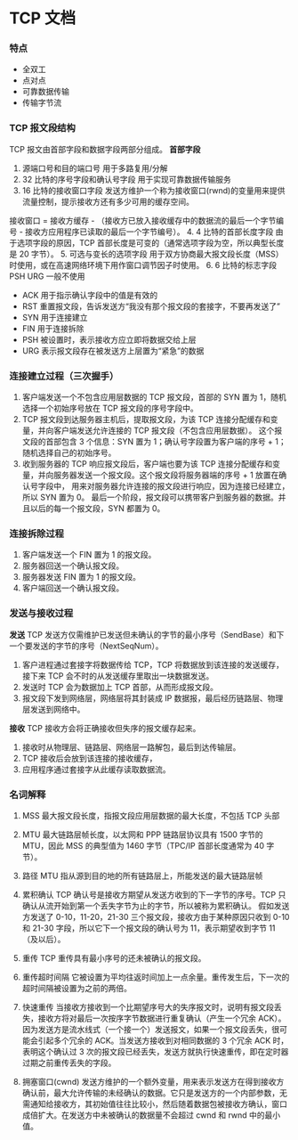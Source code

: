 # TCP 文档
### 特点
* 全双工
* 点对点
* 可靠数据传输
* 传输字节流

### TCP 报文段结构
TCP 报文由首部字段和数据字段两部分组成。
**首部字段**
1. 源端口号和目的端口号
用于多路复用/分解
2. 32 比特的序号字段和确认号字段
用于实现可靠数据传输服务
3. 16 比特的接收窗口字段
发送方维护一个称为接收窗口(rwnd)的变量用来提供流量控制，提示接收方还有多少可用的缓存空间。

接收窗口 = 接收方缓存 - （接收方已放入接收缓存中的数据流的最后一个字节编号 - 接收方应用程序已读取的最后一个字节编号）。
4. 4 比特的首部长度字段
由于选项字段的原因，TCP 首部长度是可变的（通常选项字段为空，所以典型长度是 20 字节）。
5. 可选与变长的选项字段
用于双方协商最大报文段长度（MSS）时使用，或在高速网络环境下用作窗口调节因子时使用。
6. 6 比特的标志字段
PSH URG 一般不使用
* ACK 用于指示确认字段中的值是有效的
* RST 重置报文段，告诉发送方“我没有那个报文段的套接字，不要再发送了”
* SYN 用于连接建立
* FIN 用于连接拆除
* PSH 被设置时，表示接收方应立即将数据交给上层
* URG 表示报文段存在被发送方上层置为“紧急”的数据

### 连接建立过程（三次握手）
1. 客户端发送一个不包含应用层数据的 TCP 报文段，首部的 SYN 置为 1，随机选择一个初始序号放在 TCP 报文段的序号字段中。
2. TCP 报文段到达服务器主机后，提取报文段，为该 TCP 连接分配缓存和变量，并向客户端发送允许连接的 TCP 报文段（不包含应用层数据）。
这个报文段的首部包含 3 个信息：SYN 置为 1；确认号字段置为客户端的序号 + 1；随机选择自己的初始序号。
3. 收到服务器的 TCP 响应报文段后，客户端也要为该 TCP 连接分配缓存和变量，并向服务器发送一个报文段。这个报文段将服务器端的序号 + 1 放置在确认号字段中，
用来对服务器允许连接的报文段进行响应，因为连接已经建立，所以 SYN 置为 0。
最后一个阶段，报文段可以携带客户到服务器的数据。并且以后的每一个报文段，SYN 都置为 0。

### 连接拆除过程
1. 客户端发送一个 FIN 置为 1 的报文段。
2. 服务器回送一个确认报文段。
3. 服务器发送 FIN 置为 1 的报文段。
4. 客户端回送一个确认报文段。

### 发送与接收过程
**发送**
TCP 发送方仅需维护已发送但未确认的字节的最小序号（SendBase）和下一个要发送的字节的序号（NextSeqNum）。
1. 客户进程通过套接字将数据传给 TCP，TCP 将数据放到该连接的发送缓存，接下来 TCP 会不时的从发送缓存里取出一块数据发送。
2. 发送时 TCP 会为数据加上 TCP 首部，从而形成报文段。
3. 报文段下发到网络层，网络层将其封装成 IP 数据报，最后经历链路层、物理层发送到网络中。

**接收**
TCP 接收方会将正确接收但失序的报文缓存起来。
1. 接收时从物理层、链路层、网络层一路解包，最后到达传输层。
2. TCP 接收后会放到该连接的接收缓存，
3. 应用程序通过套接字从此缓存读取数据流。

### 名词解释
1. MSS
最大报文段长度，指报文段应用层数据的最大长度，不包括 TCP 头部

2. MTU
最大链路层帧长度，以太网和 PPP 链路层协议具有 1500 字节的 MTU，因此 MSS 的典型值为 1460 字节（TPC/IP 首部长度通常为 40 字节）。

3. 路径 MTU
指从源到目的地的所有链路层上，所能发送的最大链路层帧

4. 累积确认
TCP 确认号是接收方期望从发送方收到的下一字节的序号。TCP 只确认从流开始到第一个丢失字节为止的字节，所以被称为累积确认。
假如发送方发送了 0-10，11-20，21-30 三个报文段，接收方由于某种原因只收到 0-10 和 21-30 字段，所以它下一个报文段的确认号为 11，表示期望收到字节 11（及以后）。

5. 重传
TCP 重传具有最小序号的还未被确认的报文段。

6. 重传超时间隔
它被设置为平均往返时间加上一点余量。重传发生后，下一次的超时间隔被设置为之前的两倍。

7. 快速重传
当接收方接收到一个比期望序号大的失序报文时，说明有报文段丢失，接收方将对最后一次按序字节数据进行重复确认（产生一个冗余 ACK）。
因为发送方是流水线式（一个接一个）发送报文，如果一个报文段丢失，很可能会引起多个冗余的 ACK。当发送方接收到对相同数据的 3 个冗余 ACK 时，
表明这个确认过 3 次的报文段已经丢失，发送方就执行快速重传，即在定时器过期之前重传丢失的字段。

8. 拥塞窗口(cwnd)
发送方维护的一个额外变量，用来表示发送方在得到接收方确认前，最大允许传输的未经确认的数据。它只是发送方的一个内部参数，无需通知给接收方，其初始值往往比较小，然后随着数据包被接收方确认，窗口成倍扩大。在发送方中未被确认的数据量不会超过 cwnd 和 rwnd 中的最小值。